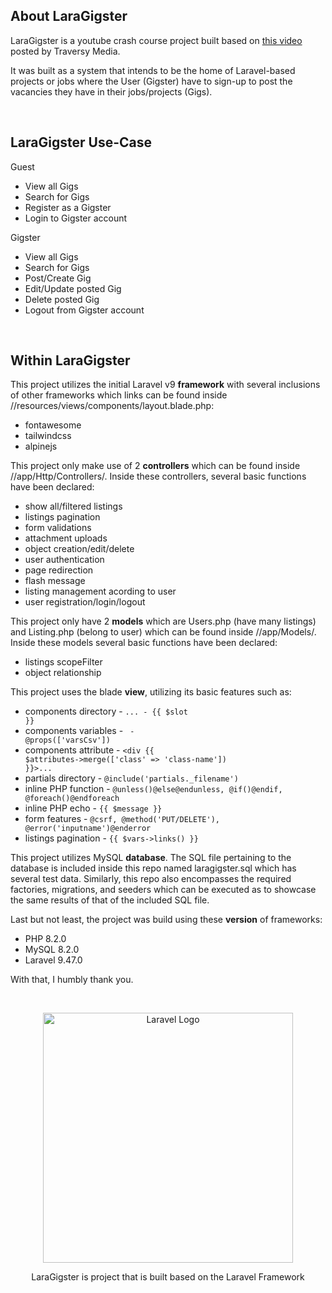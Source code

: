 ## About LaraGigster

LaraGigster is a youtube crash course project built based on [this video](https://www.youtube.com/watch?v=MYyJ4PuL4pY) posted by Traversy Media. 

It was built as a system that intends to be the home of Laravel-based projects or jobs where the User (Gigster) have to sign-up to post the vacancies they have in their jobs/projects (Gigs).

<br>

## LaraGigster Use-Case

Guest
- View all Gigs
- Search for Gigs
- Register as a Gigster
- Login to Gigster account

Gigster
- View all Gigs
- Search for Gigs
- Post/Create Gig
- Edit/Update posted Gig
- Delete posted Gig
- Logout from Gigster account

<br>

## Within LaraGigster

This project utilizes the initial Laravel v9 **framework** with several inclusions of other frameworks which links can be found inside //resources/views/components/layout.blade.php:
- fontawesome
- tailwindcss
- alpinejs

This project only make use of 2 **controllers** which can be found inside //app/Http/Controllers/. Inside these controllers, several basic functions have been declared:
- show all/filtered listings
- listings pagination
- form validations
- attachment uploads
- object creation/edit/delete
- user authentication
- page redirection
- flash message
- listing management acording to user
- user registration/login/logout

This project only have 2 **models** which are Users.php (have many listings) and Listing.php (belong to user) which can be found inside //app/Models/. Inside these models several basic functions have been declared:
- listings scopeFilter
- object relationship

This project uses the blade **view**, utilizing its basic features such as:
- components directory  - <code><x-comp>...</x-comp> - {{ $slot }}</code>
- components variables  - <code><x-comp :varsCsv="$vars->var" /> - @props(['varsCsv'])</code>
- components attribute  - <code><div {{ $attributes->merge(['class' => 'class-name']) }}>...</div></code>
- partials directory    - <code>@include('partials._filename')</code>
- inline PHP function   - <code>@unless()@else@endunless, @if()@endif, @foreach()@endforeach</code>
- inline PHP echo       - <code>{{ $message }}</code>
- form features         - <code>@csrf, @method('PUT/DELETE'), @error('inputname')@enderror</code>
- listings pagination   - <code>{{ $vars->links() }}</code>

This project utilizes MySQL **database**. The SQL file pertaining to the database is included inside this repo named laragigster.sql which has several test data. Similarly, this repo also encompasses the required factories, migrations, and seeders which can be executed as to showcase the same results of that of the included SQL file.

Last but not least, the project was build using these **version** of frameworks:
- PHP 8.2.0
- MySQL 8.2.0
- Laravel 9.47.0

With that, I humbly thank you.

<br>

<p align="center"><a href="https://laravel.com" target="_blank"><img src="https://raw.githubusercontent.com/laravel/art/master/logo-lockup/5%20SVG/2%20CMYK/1%20Full%20Color/laravel-logolockup-cmyk-red.svg" width="400" alt="Laravel Logo"></a></p>

<p align="center">
LaraGigster is project that is built based on the Laravel Framework
</p>

